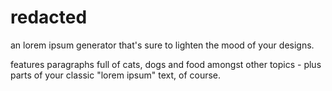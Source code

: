 # redacted
an lorem ipsum generator that's sure to lighten the mood of your designs.  

features paragraphs full of cats, dogs and food amongst other topics - plus parts of your classic "lorem ipsum" text, of course.
